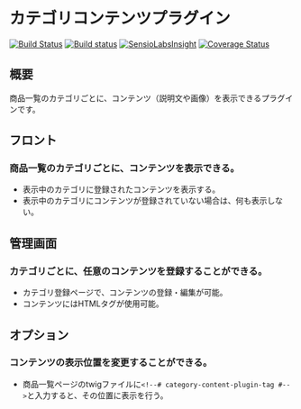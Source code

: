 # カテゴリコンテンツプラグイン

[![Build Status](https://travis-ci.org/EC-CUBE/category-content-plugin.svg?branch=master)](https://travis-ci.org/EC-CUBE/category-content-plugin)
[![Build status](https://ci.appveyor.com/api/projects/status/t2xabdv25eal0l3f?svg=true)](https://ci.appveyor.com/project/ECCUBE/category-content-plugin)
[![SensioLabsInsight](https://insight.sensiolabs.com/projects/70da7277-1540-46a5-9990-e86ca0aaa85d/mini.png)](https://insight.sensiolabs.com/projects/70da7277-1540-46a5-9990-e86ca0aaa85d)
[![Coverage Status](https://coveralls.io/repos/github/EC-CUBE/category-content-plugin/badge.svg?branch=master)](https://coveralls.io/github/EC-CUBE/category-content-plugin?branch=master)

## 概要
商品一覧のカテゴリごとに、コンテンツ（説明文や画像）を表示できるプラグインです。

## フロント
### 商品一覧のカテゴリごとに、コンテンツを表示できる。
- 表示中のカテゴリに登録されたコンテンツを表示する。
- 表示中のカテゴリにコンテンツが登録されていない場合は、何も表示しない。

## 管理画面
### カテゴリごとに、任意のコンテンツを登録することができる。
- カテゴリ登録ページで、コンテンツの登録・編集が可能。
- コンテンツにはHTMLタグが使用可能。

## オプション
### コンテンツの表示位置を変更することができる。
- 商品一覧ページのtwigファイルに`<!--# category-content-plugin-tag #-->`と入力すると、その位置に表示を行う。

